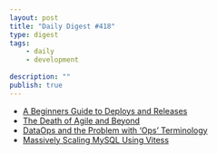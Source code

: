 ```yaml
---
layout: post
title: "Daily Digest #418"
type: digest
tags: 
    - daily
    - development
    
description: ""
publish: true
---
```


- [A Beginners Guide to Deploys and Releases](https://medium.com/zendesk-engineering/a-beginners-guide-to-deploys-and-releases-d2a823f274c4)
- [The Death of Agile and Beyond](https://www.infoq.com/articles/death-agile-beyond/)
- [DataOps and the Problem with ‘Ops’ Terminology](https://thenewstack.io/dataops-and-the-problem-with-ops-terminology/)
- [Massively Scaling MySQL Using Vitess](https://www.infoq.com/presentations/vitess/)
